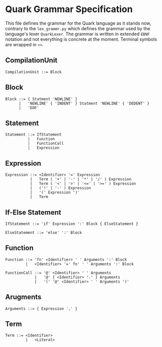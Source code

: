 # Quark Grammar Specification

This file defines the grammar for the Quark language as it stands now, contrary to the `lex_grammr.py` which defines the grammar used by the language's lexer `QuarkLexer`. The grammar is written in extended `EBNF` notation and not everything is concrete at the moment. Terminal symbols are wrapped in `<>`.

## CompilationUnit
    CompilationUnit ::= Block

## Block
    Block ::= { Statment 'NEWLINE' }
          |   'NEWLINE' { 'INDENT' } Statment 'NEWLINE' { 'DEDENT' }
          |   'EOF'

## Statement
    Statement ::= IfStatement
              |   Function
              |   FunctionCall
              |   Expression

## Expression
    Expression ::= <Identifier> '=' Expression
               |   Term ( '+' | '-' | '*' | '/' ) Expression
               |   Term ( '<' | '>' | '<=' | '>=' ) Expression 
               |   ('!' | '-' ) Expression
               |   '(' Expression ')'
               |   Term

## If-Else Statement
    IfStatement ::= 'if' Expression ':' Block { ElseStatement }

    ElseStatement ::= 'else' ':' Block

## Function
    Function ::= 'fn' <Identifier> ' ' Arguments ':' Block
             |   <Identifier> '=' fn' ' ' Arguments ':' Block
    
    FunctionCall ::= '@' <Identifier> ' ' Arguments
                 |   '@' { <Identifier> '.' } Arguments
                 |   '(' '@' <Identifier> ' ' Arguments ')'

## Arugments
    Arguments ::= { Expression ',' }

## Term
    Term ::= <Identifier>
             |   <Literal>